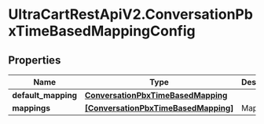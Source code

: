 # UltraCartRestApiV2.ConversationPbxTimeBasedMappingConfig

## Properties

Name | Type | Description | Notes
------------ | ------------- | ------------- | -------------
**default_mapping** | [**ConversationPbxTimeBasedMapping**](ConversationPbxTimeBasedMapping.md) |  | [optional] 
**mappings** | [**[ConversationPbxTimeBasedMapping]**](ConversationPbxTimeBasedMapping.md) | Mappings | [optional] 


